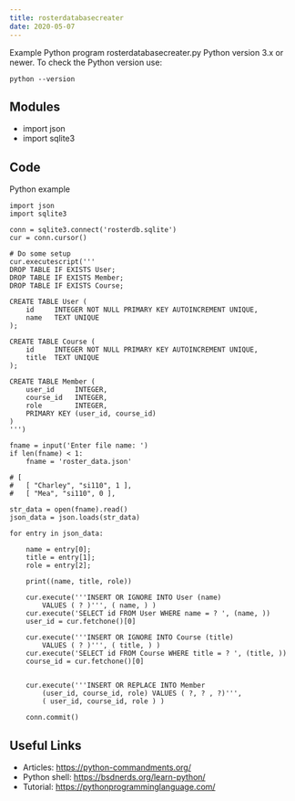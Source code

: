 ```yaml
---
title: rosterdatabasecreater
date: 2020-05-07
---
```

Example Python program rosterdatabasecreater.py
Python version 3.x or newer.
To check the Python version use:

    python --version

## Modules

* import json
* import sqlite3

## Code

Python example

    import json
    import sqlite3
    
    conn = sqlite3.connect('rosterdb.sqlite')
    cur = conn.cursor()
    
    # Do some setup
    cur.executescript('''
    DROP TABLE IF EXISTS User;
    DROP TABLE IF EXISTS Member;
    DROP TABLE IF EXISTS Course;
    
    CREATE TABLE User (
        id     INTEGER NOT NULL PRIMARY KEY AUTOINCREMENT UNIQUE,
        name   TEXT UNIQUE
    );
    
    CREATE TABLE Course (
        id     INTEGER NOT NULL PRIMARY KEY AUTOINCREMENT UNIQUE,
        title  TEXT UNIQUE
    );
    
    CREATE TABLE Member (
        user_id     INTEGER,
        course_id   INTEGER,
        role        INTEGER,
        PRIMARY KEY (user_id, course_id)
    )
    ''')
    
    fname = input('Enter file name: ')
    if len(fname) < 1:
        fname = 'roster_data.json'
    
    # [
    #   [ "Charley", "si110", 1 ],
    #   [ "Mea", "si110", 0 ],
    
    str_data = open(fname).read()
    json_data = json.loads(str_data)
    
    for entry in json_data:
    
        name = entry[0];
        title = entry[1];
        role = entry[2];
    
        print((name, title, role))
    
        cur.execute('''INSERT OR IGNORE INTO User (name)
            VALUES ( ? )''', ( name, ) )
        cur.execute('SELECT id FROM User WHERE name = ? ', (name, ))
        user_id = cur.fetchone()[0]
    
        cur.execute('''INSERT OR IGNORE INTO Course (title)
            VALUES ( ? )''', ( title, ) )
        cur.execute('SELECT id FROM Course WHERE title = ? ', (title, ))
        course_id = cur.fetchone()[0]
    
    
        cur.execute('''INSERT OR REPLACE INTO Member
            (user_id, course_id, role) VALUES ( ?, ? , ?)''',
            ( user_id, course_id, role ) )
    
        conn.commit()
    

## Useful Links

- Articles: https://python-commandments.org/
- Python shell: https://bsdnerds.org/learn-python/
- Tutorial: https://pythonprogramminglanguage.com/
